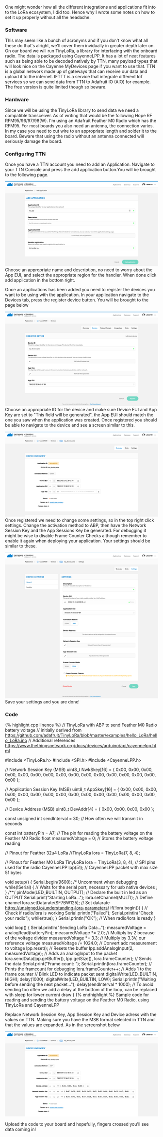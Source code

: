 One might wonder how all the different integrations and applications fit into to the LoRa ecosystem, I did too. Hence why I wrote some notes on how to set it up properly without all the headache.

### Software
This may seem like a bunch of acronyms and if you don't know what all these do that's alright, we'll cover them invidually in greater depth later on. On our board we will run TinyLoRa, a library for interfacing with the onboard radio. The data is packaged using CayenneLPP. It has a lot of neat features such as being able to be decoded natively by TTN, many payload types that will look nice on the Cayenne MyDevices page if you want to use that. TTN is a global network made up of gateways that can receive our data and upload it to the internet. IFTTT is a service that integrate different IoT services so we can send data from TTN to Adafruit IO (AIO) for example. The free version is quite limited though so beware.

### Hardware
Since we will be using the TinyLoRa library to send data we need a compatible transceiver. As of writing that would be the following Hope RF RFM95/96/97/98(W). I'm using an Adafruit Feather M0 Radio which has the RFM95. For most boards you also need an antenna, the connection varies. In my case you need to cut wire to an appropriate length and solder it to the board. Beware that using the radio without an antenna connected will seriously damage the board.

### Configuring TTN
Once you have a TTN account you need to add an Application. Navigate to your TTN Console and press the add application button.You will be brought to the following page. 

![Add application](https://raw.githubusercontent.com/Lukas1337/Lukas1337.github.io/master/assets/images/add-application.png)
Choose an appropriate name and description, no need to worry about the App EUI, and select the appropriate region for the handler. When done click add application in the bottom right.

Once an applications has been added you need to register the devices you want to be using with the application. In your application navigate to the Devices tab, press the register device button. You will be brought to the page below

![Register device](https://raw.githubusercontent.com/Lukas1337/Lukas1337.github.io/master/assets/images/register-device.png)
Choose an appropriate ID for the device and make sure Device EUI and App Key are set to "This field will be generated", the App EUI should match the one you saw when the application was created. Once registered you should be able to navigate to the device and see a screen similar to this. 

![Device registered](https://raw.githubusercontent.com/Lukas1337/Lukas1337.github.io/master/assets/images/device-registered.png)
Once registered we need to change some settings, so in the top right click settings. Change the activation method to ABP, then have the Network Session Key and the App Sessions Key be generated. For debugging it might be wise to disable Frame Counter Checks although remember to enable it again when deploying your application. Your settings should be similar to these.

![Change device settings](https://raw.githubusercontent.com/Lukas1337/Lukas1337.github.io/master/assets/images/change-device-settings.png)
Save your settings and you are done!

### Code
{% highlight cpp linenos %}
// TinyLoRa with ABP to send Feather M0 Radio battery voltage 
// initially derived from https://github.com/adafruit/TinyLoRa/blob/master/examples/hello_LoRa/hello_LoRa.ino
// Additional references https://www.thethingsnetwork.org/docs/devices/arduino/api/cayennelpp.html

#include <TinyLoRa.h>
#include <SPI.h>
#include <CayenneLPP.h>

// Network Session Key (MSB)
uint8_t NwkSkey[16] = { 0x00, 0x00, 0x00, 0x00, 0x00, 0x00, 0x00, 0x00, 0x00, 0x00, 0x00, 0x00, 0x00, 0x00, 0x00, 0x00 };

// Application Session Key (MSB)
uint8_t AppSkey[16] = { 0x00, 0x00, 0x00, 0x00, 0x00, 0x00, 0x00, 0x00, 0x00, 0x00, 0x00, 0x00, 0x00, 0x00, 0x00, 0x00 };

// Device Address (MSB)
uint8_t DevAddr[4] = { 0x00, 0x00, 0x00, 0x00 };

const unsigned int sendInterval = 30; // How often we will transmit in seconds

const int batteryPin = A7; // The pin for reading the battery voltage on the Feather M0 Radio
float measuredVoltage = 0; // Stores the battery voltage reading

// Pinout for Feather 32u4 LoRa
//TinyLoRa lora = TinyLoRa(7, 8, 4);

// Pinout for Feather M0 LoRa
TinyLoRa lora = TinyLoRa(3, 8, 4); // SPI pins used for the radio
CayenneLPP lpp(51); // CayenneLPP packet with max size 51 bytes

void setup()
{
    Serial.begin(9600);
    /* Uncomment when debugging
    while(!Serial) { // Waits for the serial port, necessary for usb native devices
      ;
    }
    /**/
    pinMode(LED_BUILTIN, OUTPUT); // Declare the built in led as an OUTPUT
    Serial.print("Starting LoRa...");
    lora.setChannel(MULTI); // Define channel
    lora.setDatarate(SF7BW125); // Set datarate https://unsigned.io/understanding-lora-parameters/
    if(!lora.begin()) { // Check if radio/lora is working
        Serial.println("Failed");
        Serial.println("Check your radio");
    while(true);
    }
    Serial.println("OK"); // When radio/lora is ready
}

void loop() {
    Serial.println("Sending LoRa Data...");
    measuredVoltage = analogRead(batteryPin);
    measuredVoltage *= 2.0; // Multiply by 2 because of the voltage divider
    measuredVoltage *= 3.3; // Multiply by 3.3V, our reference voltage
    measuredVoltage /= 1024.0; // Convert adc measurement to voltage
    lpp.reset(); // Resets the buffer
    lpp.addAnalogInput(2, measuredVoltage); // Adds an analogInput to the packet
    lora.sendData(lpp.getBuffer(), lpp.getSize(), lora.frameCounter); // Sends the data
    Serial.print("Frame count: ");
    Serial.println(lora.frameCounter); // Prints the framcount for debugging
    lora.frameCounter++; // Adds 1 to the frame counter
    // Blink LED to indicate packet sent
    digitalWrite(LED_BUILTIN, HIGH);
    delay(1000);
    digitalWrite(LED_BUILTIN, LOW);
    Serial.println("Waiting before sending the next packet...");
    delay(sendInterval * 1000); // To avoid sending too often we add a delay at the bottom of the loop, can be replaced with sleep for lower current draw
}
{% endhighlight %}
Sample code for reading and sending the battery voltage on the Feather M0 Radio, using TinyLoRa and CayenneLPP

Replace Network Session Key, App Session Key and Device adress with the values on TTN. Making sure you have the MSB format selected in TTN and that the values are expanded. As in the screenshot below

![Copy device id](https://raw.githubusercontent.com/Lukas1337/Lukas1337.github.io/master/assets/images/copy-device-id.png)

Upload the code to your board and hopefully, fingers crossed you'll see data coming in!